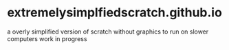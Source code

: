 # extremelysimplfiedscratch.github.io
a overly simplified version of scratch without graphics to run on slower computers work in progress 
